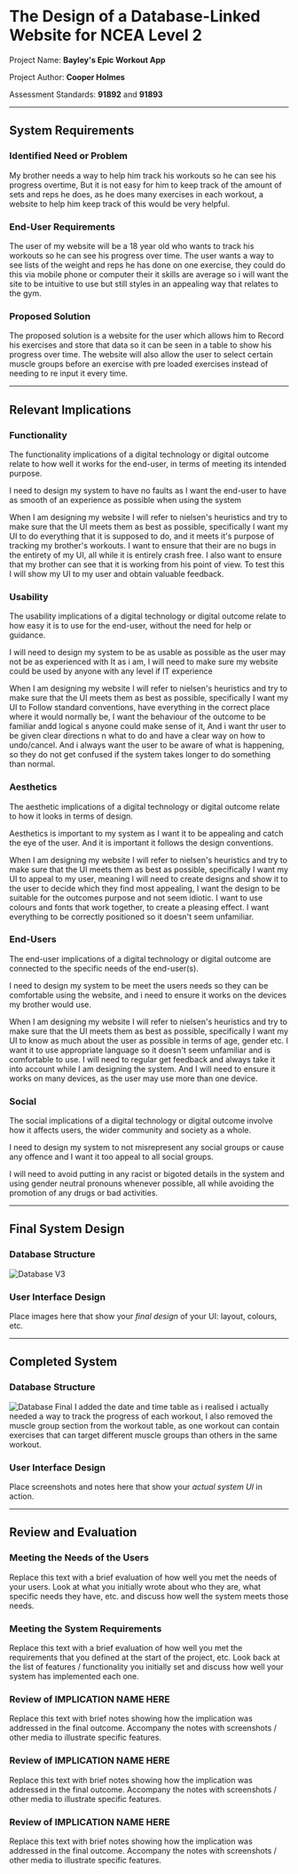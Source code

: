 # The Design of a Database-Linked Website for NCEA Level 2

Project Name: **Bayley's Epic Workout App**

Project Author: **Cooper Holmes**

Assessment Standards: **91892** and **91893**


-------------------------------------------------

## System Requirements

### Identified Need or Problem

My brother needs a way to help him track his workouts so he can see his progress overtime, But it is not easy for him to keep track of the amount of sets and reps he does, as he does many exercises in each workout, a website to help him keep track of this would be very helpful.

### End-User Requirements

The user of my website will be a 18 year old who wants to track his workouts so he can see his progress over time.
The user wants a way to see lists of the weight and reps he has done on one exercise, they could do this via mobile phone or computer their it skills are average so i will want the site to be intuitive to use but still styles in an appealing way that relates to the gym.

### Proposed Solution

The proposed solution is a website for the user which allows him to Record his exercises and store that data so it can be seen in a table to show his progress over time. The website will also allow the user to select certain muscle groups before an exercise with pre loaded exercises instead of needing to re input it every time.


-------------------------------------------------

## Relevant Implications

### Functionality

The functionality implications of a digital technology or digital outcome relate to how well it works for the end-user, in terms of meeting its intended purpose.

I need to design my system to have no faults as I want the end-user to have as smooth of an experience as possible when using the system

When I am designing my website I will refer to nielsen's heuristics and try to make sure that the UI meets them as best as possible, specifically I want my UI to do everything that it is supposed to do, and it meets it's purpose of tracking my brother's workouts. I want to ensure that their are no bugs in the entirety of my UI, all while it is entirely crash free. I also want to ensure that my brother can see that it is working from his point of view. To test this I will show my UI to my user and obtain valuable feedback.

### Usability

The usability implications of a digital technology or digital outcome relate to how easy it is to use for the end-user, without the need for help or guidance.

I will need to design my system to be as usable as possible as the user may not be as experienced with It as i am, I will need to make sure my website could be used by anyone with any level if IT experience

When I am designing my website I will refer to nielsen's heuristics and try to make sure that the UI meets them as best as possible, specifically I want my UI to Follow standard conventions, have everything in the correct place where it would normally be, I want the behaviour of the outcome to be familiar andd logical s anyone could make sense of it, And i want thr user to be given clear directions n what to do and have a clear way on how to undo/cancel. And i always want the user to be aware of what is happening, so they do not get confused if the system takes longer to do something than normal.

### Aesthetics

The aesthetic implications of a digital technology or digital outcome relate to how it looks in terms of design.

Aesthetics is important to my system as I want it to be appealing and catch the eye of the user. And it is important it follows the design conventions.

When I am designing my website I will refer to nielsen's heuristics and try to make sure that the UI meets them as best as possible, specifically I want my UI to appeal to my user, meaning I will need to create designs and show it to the user to decide which they find most appealing, I want the design to be suitable for the outcomes purpose and not seem idiotic. I want to use colours and fonts that work together, to create a pleasing effect. I want everything to be correctly positioned so it doesn't seem unfamiliar.

### End-Users

The end-user implications of a digital technology or digital outcome are connected to the specific needs of the end-user(s).

I need to design my system to be meet the users needs so they can be comfortable using the website, and i need to ensure it works on the devices my brother would use.

When I am designing my website I will refer to nielsen's heuristics and try to make sure that the UI meets them as best as possible, specifically I want my UI to know as much about the user as possible in terms of age, gender etc. I want it to use appropriate language so it doesn't seem unfamiliar and is comfortable to use. I will need to regular get feedback and always take it into account while I am designing the system. And I will need to ensure it works on many devices, as the user may use more than one device.

### Social

The social implications of a digital technology or digital outcome involve how it affects users, the wider community and society as a whole.

I need to design my system to not misrepresent any social groups or cause any offence and I want it too appeal to all social groups.

I will need to avoid putting in any racist or bigoted details in the system and using gender neutral pronouns whenever possible, all while avoiding the promotion of any drugs or bad activities.


-------------------------------------------------

## Final System Design

### Database Structure

![Database V3](images/database-design-V3.png)


### User Interface Design

Place images here that show your *final design* of your UI: layout, colours, etc.


-------------------------------------------------

## Completed System

### Database Structure

![Database Final](images/database-design-final.png)
I added the date and time table as i realised i actually needed a way to track the progress of each workout, I also removed the muscle group section from the workout table, as one workout can contain exercises that can target different muscle groups than others in the same workout.

### User Interface Design

Place screenshots and notes here that show your *actual system UI* in action.


-------------------------------------------------

## Review and Evaluation

### Meeting the Needs of the Users

Replace this text with a brief evaluation of how well you met the needs of your users. Look at what you initially wrote about who they are, what specific needs they have, etc. and discuss how well the system meets those needs.

### Meeting the System Requirements

Replace this text with a brief evaluation of how well you met the requirements that you defined at the start of the project, etc. Look back at the list of features / functionality you initially set and discuss how well your system has implemented each one.

### Review of IMPLICATION NAME HERE

Replace this text with brief notes showing how the implication was addressed in the final outcome. Accompany the notes with screenshots / other media to illustrate specific features.

### Review of IMPLICATION NAME HERE

Replace this text with brief notes showing how the implication was addressed in the final outcome. Accompany the notes with screenshots / other media to illustrate specific features.

### Review of IMPLICATION NAME HERE

Replace this text with brief notes showing how the implication was addressed in the final outcome. Accompany the notes with screenshots / other media to illustrate specific features.
